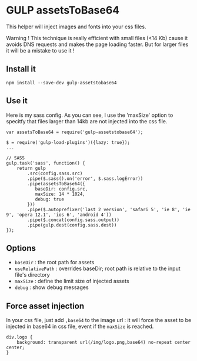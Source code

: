 GULP assetsToBase64
==================

This helper will inject images and fonts into your css files.

Warning ! This technique is really efficient with small files (<14 Kb) cause it avoids DNS requests and makes the page loading faster. But for larger files it will be a mistake to use it !

Install it
----------

```
npm install --save-dev gulp-assetstobase64
```

Use it
------

Here is my sass config. As you can see, I use the 'maxSize' option to specitfy that files larger than 14kb are not injected into the css file.

```
var assetsToBase64 = require('gulp-assetstobase64');

$ = require('gulp-load-plugins')({lazy: true});
...

// SASS
gulp.task('sass', function() {
    return gulp
        .src(config.sass.src)
        .pipe($.sass().on('error', $.sass.logError))
        .pipe(assetsToBase64({
           baseDir: config.src,
           maxSize: 14 * 1024,
           debug: true
        }))
        .pipe($.autoprefixer('last 2 version', 'safari 5', 'ie 8', 'ie 9', 'opera 12.1', 'ios 6', 'android 4'))
        .pipe($.concat(config.sass.output))
        .pipe(gulp.dest(config.sass.dest))
});
```

Options
-------
 - ``baseDir`` : the root path for assets
 - ``useRelativePath`` : overrides baseDir; root path is relative to the input file's directory
 - ``maxSize`` : define the limit size of injected assets
 - ``debug`` : show debug messages

Force asset injection
---------------------

In your css file, just add ``,base64`` to the image url : it will force the asset to be injected in base64 in css file, event if the ``maxSize`` is reached.

```
div.logo {
	background: transparent url(/img/logo.png,base64) no-repeat center center;
}
```
